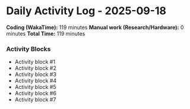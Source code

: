 # Daily Activity Log - 2025-09-18

**Coding (WakaTime):** 119 minutes
**Manual work (Research/Hardware):** 0 minutes
**Total Time:** 119 minutes

### Activity Blocks
- Activity block #1
- Activity block #2
- Activity block #3
- Activity block #4
- Activity block #5
- Activity block #6
- Activity block #7
